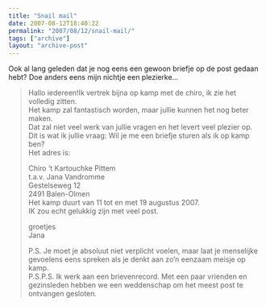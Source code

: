 ```yaml
---
title: "Snail mail"
date: 2007-08-12T18:40:22
permalink: "2007/08/12/snail-mail/"
tags: ["archive"]
layout: "archive-post"
---
```

Ook al lang geleden dat je nog eens een gewoon briefje op de post gedaan hebt? Doe anders eens mijn nichtje een plezierke…

> Hallo iedereen!Ik vertrek bijna op kamp met de chiro, ik zie het volledig zitten.  
> Het kamp zal fantastisch worden, maar jullie kunnen het nog beter maken.  
> Dat zal niet veel werk van jullie vragen en het levert veel plezier op.  
> Dit is wat ik jullie vraag: Wil je me een briefje sturen als ik op kamp ben?  
> Het adres is:
>
> Chiro ‘t Kartouchke Pittem  
> t.a.v. Jana Vandromme  
> Gestelseweg 12  
> 2491 Balen-Olmen  
> Het kamp duurt van 11 tot en met 19 augustus 2007.  
> IK zou echt gelukkig zijn met veel post.
>
> groetjes  
> Jana
>
> P.S. Je moet je absoluut niet verplicht voelen, maar laat je menselijke gevoelens eens spreken als je denkt aan zo’n eenzaam meisje op kamp.  
> P.S.P.S. Ik werk aan een brievenrecord. Met een paar vrienden en gezinsleden hebben we een weddenschap om het meest post te ontvangen gesloten.
